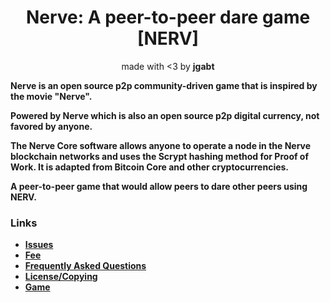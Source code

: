 <h1 align="center">Nerve: A peer-to-peer dare game [NERV]
<br>
</h1>
<p align="center">made with <3 by <b>jgabt<b></p>

Nerve is an open source p2p community-driven game that is inspired by the movie "Nerve". 

Powered by Nerve which is also an open source p2p digital currency, not favored by anyone.

The Nerve Core software allows anyone to operate a node in the Nerve blockchain networks and uses the Scrypt hashing method for Proof of Work.
It is adapted from Bitcoin Core and other cryptocurrencies.

A peer-to-peer game that would allow peers to dare other peers using NERV.

### Links
* [Issues](issues_paper.md)
* [Fee](nerve_fee.md)
* [Frequently Asked Questions](faq.md)
* [License/Copying](COPYING)
* [Game](https://github.com/n3rve/nerv)